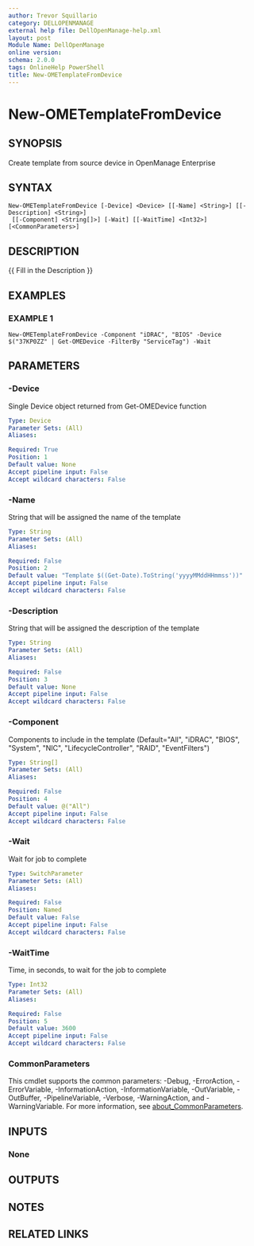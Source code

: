 ```yaml
---
author: Trevor Squillario
category: DELLOPENMANAGE
external help file: DellOpenManage-help.xml
layout: post
Module Name: DellOpenManage
online version:
schema: 2.0.0
tags: OnlineHelp PowerShell
title: New-OMETemplateFromDevice
---
```


# New-OMETemplateFromDevice

## SYNOPSIS
Create template from source device in OpenManage Enterprise

## SYNTAX

```
New-OMETemplateFromDevice [-Device] <Device> [[-Name] <String>] [[-Description] <String>]
 [[-Component] <String[]>] [-Wait] [[-WaitTime] <Int32>] [<CommonParameters>]
```

## DESCRIPTION
{{ Fill in the Description }}

## EXAMPLES

### EXAMPLE 1
```
New-OMETemplateFromDevice -Component "iDRAC", "BIOS" -Device $("37KP0ZZ" | Get-OMEDevice -FilterBy "ServiceTag") -Wait
```

## PARAMETERS

### -Device
Single Device object returned from Get-OMEDevice function

```yaml
Type: Device
Parameter Sets: (All)
Aliases:

Required: True
Position: 1
Default value: None
Accept pipeline input: False
Accept wildcard characters: False
```

### -Name
String that will be assigned the name of the template

```yaml
Type: String
Parameter Sets: (All)
Aliases:

Required: False
Position: 2
Default value: "Template $((Get-Date).ToString('yyyyMMddHHmmss'))"
Accept pipeline input: False
Accept wildcard characters: False
```

### -Description
String that will be assigned the description of the template

```yaml
Type: String
Parameter Sets: (All)
Aliases:

Required: False
Position: 3
Default value: None
Accept pipeline input: False
Accept wildcard characters: False
```

### -Component
Components to include in the template (Default="All", "iDRAC", "BIOS", "System", "NIC", "LifecycleController", "RAID", "EventFilters")

```yaml
Type: String[]
Parameter Sets: (All)
Aliases:

Required: False
Position: 4
Default value: @("All")
Accept pipeline input: False
Accept wildcard characters: False
```

### -Wait
Wait for job to complete

```yaml
Type: SwitchParameter
Parameter Sets: (All)
Aliases:

Required: False
Position: Named
Default value: False
Accept pipeline input: False
Accept wildcard characters: False
```

### -WaitTime
Time, in seconds, to wait for the job to complete

```yaml
Type: Int32
Parameter Sets: (All)
Aliases:

Required: False
Position: 5
Default value: 3600
Accept pipeline input: False
Accept wildcard characters: False
```

### CommonParameters
This cmdlet supports the common parameters: -Debug, -ErrorAction, -ErrorVariable, -InformationAction, -InformationVariable, -OutVariable, -OutBuffer, -PipelineVariable, -Verbose, -WarningAction, and -WarningVariable. For more information, see [about_CommonParameters](http://go.microsoft.com/fwlink/?LinkID=113216).

## INPUTS

### None
## OUTPUTS

## NOTES

## RELATED LINKS
